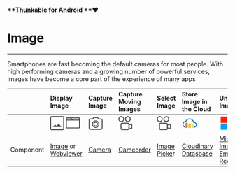 #### **Thunkable for Android **❤

# Image

---

Smartphones are fast becoming the default cameras for most people. With high performing cameras and a growing number of powerful services, images have become a core part of the experience of many apps

|  | Display Image | Capture Image | Capture Moving Images | Select Image | Store Image in the Cloud | Understand Image |
| :--- | :--- | :--- | :--- | :--- | :--- | :--- |
|  | ![](/assets/image-icon.png)  ![](/assets/web-viewer-icon.png) | ![](/assets/camera-icon.png) | ![](/assets/camcorder-icon.png) | ![](/assets/image-picker-icon.png) | ![](/assets/cloudinary-icon.png) | ![](/assets/microsoft-icon.png) |
| Component | [Image](/android/components/image/image.md) or [Webviewer](/android/components/webviewer.md) | [Camera](/android/components/image/camera.md) | [Camcorder](/android/components/image/camcorder.md) | [Image Picke](/android/components/image/image-picker.md)r | [Cloudinary Datasbase](/android/components/image/cloudinary-db.md) | [Microsoft Image and Emotion Recognizer](/android/components/image/microsoft-image-recognizer.md) |



